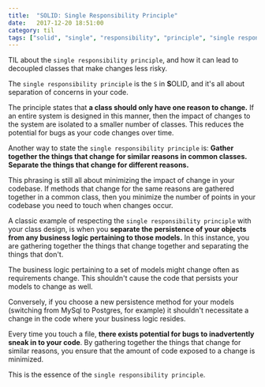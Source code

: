 ```yaml
---
title:  "SOLID: Single Responsibility Principle"
date:   2017-12-20 18:51:00
category: til
tags: ["solid", "single", "responsibility", "principle", "single responsibility principle", "single-responsibility-principle", "architecture", "design", "software"]
---
```


TIL about the `single responsibility principle`, and how it can lead to decoupled classes that make changes less risky.

The `single responsibility principle` is the `S` in **S**OLID, and it's all about separation of concerns in your code.

The principle states that **a class should only have one reason to change.** If an entire system is designed in this manner, then the impact of changes to the system are isolated to a smaller number of classes. This reduces the potential for bugs as your code changes over time.

Another way to state the `single responsibility principle` is: **Gather together the things that change for similar reasons in common classes. Separate the things that change for different reasons.**

This phrasing is still all about minimizing the impact of change in your codebase. If methods that change for the same reasons are gathered together in a common class, then you minimize the number of points in your codebase you need to touch when changes occur.

A classic example of respecting the `single responsibility principle` with your class design, is when you **separate the persistence of your objects from any business logic pertaining to those models.** In this instance, you are gathering together the things that change together and separating the things that don't.

The business logic pertaining to a set of models might change often as requirements change. This shouldn't cause the code that persists your models to change as well.

Conversely, if you choose a new persistence method for your models (switching from MySql to Postgres, for example) it shouldn't necessitate a change in the code where your business logic resides.

Every time you touch a file, **there exists potential for bugs to inadvertently sneak in to your code**. By gathering together the things that change for similar reasons, you ensure that the amount of code exposed to a change is minimized.

This is the essence of the `single responsibility principle`.

